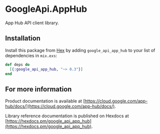 # GoogleApi.AppHub

App Hub API client library.



## Installation

Install this package from [Hex](https://hex.pm) by adding
`google_api_app_hub` to your list of dependencies in `mix.exs`:

```elixir
def deps do
  [{:google_api_app_hub, "~> 0.3"}]
end
```

## For more information

Product documentation is available at [https://cloud.google.com/app-hub/docs/](https://cloud.google.com/app-hub/docs/).

Library reference documentation is published on Hexdocs at
[https://hexdocs.pm/google_api_app_hub](https://hexdocs.pm/google_api_app_hub).

